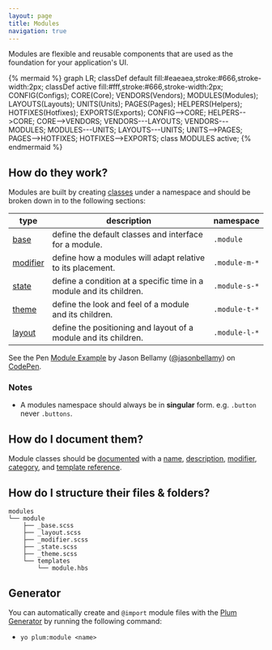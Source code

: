 ```yaml
---
layout: page
title: Modules
navigation: true
---
```


Modules are flexible and reusable components that are used as the foundation for your application's UI.

{% mermaid %}
graph LR;
    classDef default fill:#eaeaea,stroke:#666,stroke-width:2px;
    classDef active fill:#fff,stroke:#666,stroke-width:2px;
    CONFIG(Configs);
    CORE(Core);
    VENDORS(Vendors);
    MODULES(Modules);
    LAYOUTS(Layouts);
    UNITS(Units);
    PAGES(Pages);
    HELPERS(Helpers);
    HOTFIXES(Hotfixes);
    EXPORTS(Exports);
    CONFIG-->CORE;
    HELPERS-->CORE;
    CORE-->VENDORS;
    VENDORS---LAYOUTS;
    VENDORS---MODULES;
    MODULES---UNITS;
    LAYOUTS---UNITS;
    UNITS-->PAGES;
    PAGES-->HOTFIXES;
    HOTFIXES-->EXPORTS;
    class MODULES active;
{% endmermaid %}

## How do they work?

Modules are built by creating [classes](https://developer.mozilla.org/en-US/docs/Web/CSS/Class_selectors) under a namespace and should be broken down in to the following sections:

type                              | description                                                          | namespace      |
----------------------------------|----------------------------------------------------------------------|----------------|
[base](modules-base.html)         | define the default classes and interface for a module.               | `.module`      |
[modifier](modules-modifier.html) | define how a modules will adapt relative to its placement.           | `.module-m-*`  |
[state](modules-state.html)       | define a condition at a specific time in a module and its children.  | `.module-s-*`  |
[theme](modules-theme.html)       | define the look and feel of a module and its children.               | `.module-t-*`  |
[layout](modules-layout.html)     | define the positioning and layout of a module and its children.      | `.module-l-*`  |

<p data-height="500" data-theme-id="12653" data-slug-hash="MYXBZM" data-default-tab="html" data-user="jasonbellamy" class='codepen'>See the Pen <a href='http://codepen.io/jasonbellamy/pen/MYXBZM/'>Module Example</a> by Jason Bellamy (<a href='http://codepen.io/jasonbellamy'>@jasonbellamy</a>) on <a href='http://codepen.io'>CodePen</a>.</p>
<script async src="//assets.codepen.io/assets/embed/ei.js"></script>

### Notes

- A modules namespace should always be in **singular** form. e.g. ``.button`` never ``.buttons``.

## How do I document them?

Module classes should be [documented](documentation.html) with a [name](https://github.com/kss-node/kss/blob/spec/SPEC.md#the-heading-and-description), [description](https://github.com/kss-node/kss/blob/spec/SPEC.md#the-heading-and-description), [modifier](https://github.com/kss-node/kss/blob/spec/SPEC.md#the-modifiers), [category](https://github.com/kss-node/kss/blob/spec/SPEC.md#the-styleguide-reference), and [template reference](https://github.com/kss-node/kss/blob/spec/SPEC.md#the-markup).

## How do I structure their files & folders?

```text
modules
└── module
    ├── _base.scss
    ├── _layout.scss
    ├── _modifier.scss
    ├── _state.scss
    ├── _theme.scss
    └── templates
        └── module.hbs
```

## Generator

You can automatically create and `@import` module files with the [Plum Generator](https://github.com/plum-css/generator-plum) by running the following command:

- `yo plum:module <name>`
